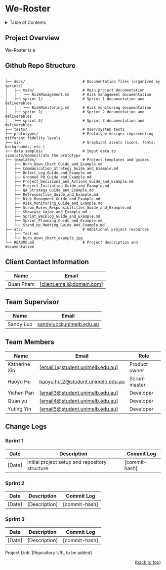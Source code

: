 # We-Roster

<details>
  <summary>Table of Contents</summary>
  <ol>
    <li><a href="#project-overview">Project Overview</a></li>
    <li><a href="#github-repo-structure">Github Repo Structure</a></li>
    <li><a href="#client-contact-information">Client Contact Information</a></li>
    <li><a href="#team-supervisor">Team Supervisor</a></li>
    <li><a href="#team-members">Team Members</a></li>
    <li><a href="#change-logs">Change Logs</a></li>
    <ul>
  </ol>
</details>

## Project Overview
We-Roster is a

## Github Repo Structure

```
.
├── docs/                          # Documentation files (organized by sprints)
│   ├── main/                      # Main project documentation
│   │   └── RiskManagement.md      # Risk management documentation
│   ├── sprint 1/                  # Sprint 1 documentation and deliverables
│   │   └── RiskMonitoring.md      # Risk monitoring documentation
│   ├── sprint 2/                  # Sprint 2 documentation and deliverables
│   └── sprint 3/                  # Sprint 3 documentation and deliverables
├── tests/                         # User/system tests
├── prototypes/                    # Prototype designs representing different fidelity levels
├── ui/                            # Graphical assets (icons, fonts, backgrounds, etc.)
├── data samples/                  # Input data to simulate/demonstrate the prototype
├── templates/                     # Project templates and guides
│   ├── Burn_Down_Chart_Guide_and_Example.md
│   ├── Communication_Strategy_Guide_and_Example.md
│   ├── Defect_Log_Guide_and_Example.md
│   ├── Groomed_PB_Guide_and_Example.md
│   ├── Project_Decisions_and_Actions_Guide_and_Example.md
│   ├── Project_Initiation_Guide_and_Example.md
│   ├── QA_Strategy_Guide_and_Example.md
│   ├── Retrospective_Guide_and_Example.md
│   ├── Risk_Managment_Guide_and_Example.md
│   ├── Risk_Monitoring_Guide_and_Example.md
│   ├── Scrum_Roles_Responsibilities_Guide_and_Example.md
│   ├── Showcase_Guide_and_Example.md
│   ├── Sprint_Backlog_Guide_and_Example.md
│   ├── Sprint_Planning_Guide_and_Example.md
│   └── Stand_Up_Meeting_Guide_And_Example.md
├── etc/                           # Additional project resources
│   ├── Test.md
│   └── burn_down_chart_example.jpg
└── README.md                      # Project description and documentation
```

## Client Contact Information

| Name            | Email                           |
| --------------- | ------------------------------- |
| Quan Pham   | [client.email@domain.com]      |

## Team Supervisor

| Name            | Email                           |
| --------------- | ------------------------------- |
| Sandy Luo    | sandyluo@unimelb.edu.au     |

## Team Members

| Name          | Email                               | Role          |
| ------------- | ----------------------------------- | ------------- |
| Katherine Xin    | [email1@student.unimelb.edu.au]     | Product owner |
| Haoyu Hu    | haoyu.hu.2@student.unimelb.edu.au     | Scrum master  |
| Yichen Pan    | [email3@student.unimelb.edu.au]     | Developer     |
| Quan yu    | [email4@student.unimelb.edu.au]     | Developer     |
| Yuting Yin    | [email5@student.unimelb.edu.au]     | Developer     |

## Change Logs
### Sprint 1
| Date | Description | Commit Log |
| ---- | ----------- | --- |
| [Date] | Initial project setup and repository structure | [commit-hash] |

### Sprint 2
| Date | Description | Commit Log |
| ---- | ----------- | --- |
| [Date] | [Description] | [commit-hash] |

### Sprint 3
| Date | Description | Commit Log |
| ---- | ----------- | --- |
| [Date] | [Description] | [commit-hash] |

Project Link:
[Repository URL to be added]

<p align="right">(<a href="#We-Roster">back to top</a>)</p>
